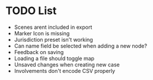 # TODO List
- Scenes arent included in export
- Marker Icon is missing
- Jurisdiction preset isn't working
- Can name field be selected when adding a new node?
- Feedback on saving
- Loading a file should toggle map
- Unsaved changes when creating new case
- Involvements don't encode CSV properly
